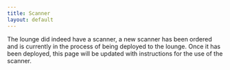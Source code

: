 ```yaml
---
title: Scanner
layout: default
---
```


The lounge did indeed have a scanner, a new scanner has been ordered and is currently in the process of being deployed to the lounge.  Once it has been deployed, this page will be updated with instructions for the use of the scanner.
